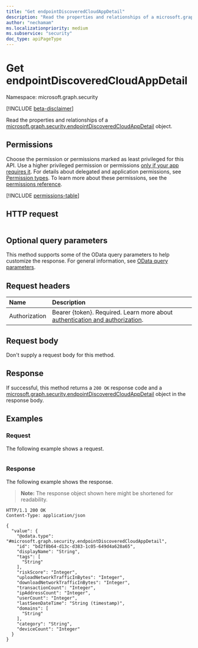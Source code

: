 ```yaml
---
title: "Get endpointDiscoveredCloudAppDetail"
description: "Read the properties and relationships of a microsoft.graph.security.endpointDiscoveredCloudAppDetail object."
author: "nechamam"
ms.localizationpriority: medium
ms.subservice: "security"
doc_type: apiPageType
---
```


# Get endpointDiscoveredCloudAppDetail

Namespace: microsoft.graph.security

[!INCLUDE [beta-disclaimer](../../includes/beta-disclaimer.md)]

Read the properties and relationships of a [microsoft.graph.security.endpointDiscoveredCloudAppDetail](../resources/security-endpointdiscoveredcloudappdetail.md) object.

## Permissions

Choose the permission or permissions marked as least privileged for this API. Use a higher privileged permission or permissions [only if your app requires it](/graph/permissions-overview#best-practices-for-using-microsoft-graph-permissions). For details about delegated and application permissions, see [Permission types](/graph/permissions-overview#permission-types). To learn more about these permissions, see the [permissions reference](/graph/permissions-reference).

<!-- {
  "blockType": "permissions",
  "name": "security-endpointdiscoveredcloudappdetail-get-permissions"
}
-->
[!INCLUDE [permissions-table](../includes/permissions/security-endpointdiscoveredcloudappdetail-get-permissions.md)]

## HTTP request

<!-- {
  "blockType": "ignored"
}
-->
``` http
```

## Optional query parameters

This method supports some of the OData query parameters to help customize the response. For general information, see [OData query parameters](/graph/query-parameters).

## Request headers

|Name|Description|
|:---|:---|
|Authorization|Bearer {token}. Required. Learn more about [authentication and authorization](/graph/auth/auth-concepts).|

## Request body

Don't supply a request body for this method.

## Response

If successful, this method returns a `200 OK` response code and a [microsoft.graph.security.endpointDiscoveredCloudAppDetail](../resources/security-endpointdiscoveredcloudappdetail.md) object in the response body.

## Examples

### Request

The following example shows a request.
<!-- {
  "blockType": "request",
  "name": "get_endpointdiscoveredcloudappdetail"
}
-->
``` http

```


### Response

The following example shows the response.
>**Note:** The response object shown here might be shortened for readability.
<!-- {
  "blockType": "response",
  "truncated": true,
  "@odata.type": "microsoft.graph.security.endpointDiscoveredCloudAppDetail"
}
-->
``` http
HTTP/1.1 200 OK
Content-Type: application/json

{
  "value": {
    "@odata.type": "#microsoft.graph.security.endpointDiscoveredCloudAppDetail",
    "id": "bd2f8b64-d13c-d383-1c05-649d4a628a65",
    "displayName": "String",
    "tags": [
      "String"
    ],
    "riskScore": "Integer",
    "uploadNetworkTrafficInBytes": "Integer",
    "downloadNetworkTrafficInBytes": "Integer",
    "transactionCount": "Integer",
    "ipAddressCount": "Integer",
    "userCount": "Integer",
    "lastSeenDateTime": "String (timestamp)",
    "domains": [
      "String"
    ],
    "category": "String",
    "deviceCount": "Integer"
  }
}
```

